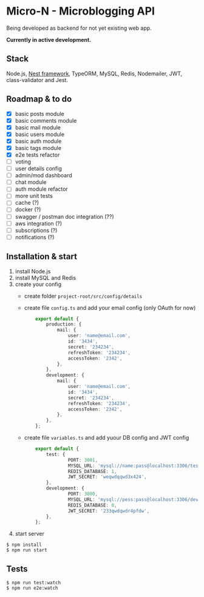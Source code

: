 # Micro-N - Microblogging API 

Being developed as backend for not yet existing web app.

**Currently in active development.**

## Stack
Node.js, [Nest framework](https://github.com/nestjs/nest), TypeORM, MySQL, Redis, Nodemailer, JWT, class-validator and Jest.

## Roadmap & to do
- [x] basic posts module
- [x] basic comments module
- [x] basic mail module
- [x] basic users module
- [x] basic auth module
- [x] basic tags module
- [x] e2e tests refactor
- [ ] voting
- [ ] user details config
- [ ] admin/mod dashboard
- [ ] chat module
- [ ] auth module refactor
- [ ] more unit tests
- [ ] cache (?)
- [ ] docker (?)
- [ ] swagger / postman doc integration (??)
- [ ] aws integration (?)
- [ ] subscriptions (?)
- [ ] notifications (?)

## Installation & start
1. install Node.js
1. install MySQL and Redis
1. create your config 
	* create folder `project-root/src/config/details`
	* create file `config.ts` and add your email config (only OAuth for now)

		```typescript
			export default {
				production: {
					mail: {
						user: 'name@email.com',
						id: '3434',
						secret: '234234',
						refreshToken: '234234',
						accessToken: '2342',
					},
				},
				development: {
					mail: {
						user: 'name@email.com',
						id: '3434',
						secret: '234234',
						refreshToken: '234234',
						accessToken: '2342',
					},
				},
			};
		```
	* create file `variables.ts` and add yuour DB config and JWT config

		```typescript
			export default {
				test: {
						PORT: 3001,
						MYSQL_URL: 'mysql://name:pass@localhost:3306/test',
						REDIS_DATABASE: 1,
						JWT_SECRET: 'weqwdqqwd3x424',
				},
				development: {
						PORT: 3000,
						MYSQL_URL: 'mysql://pess:pass@localhost:3306/dev',
						REDIS_DATABASE: 0,
						JWT_SECRET: '233qwdqwdr4pfdw',
				},
			};
		```
4. start server

```
$ npm install
$ npm run start
```

## Tests

```
$ npm run test:watch
$ npm run e2e:watch
```



